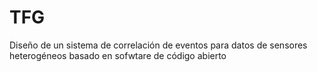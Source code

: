 # TFG
 Diseño de un sistema de correlación de eventos para datos de sensores heterogéneos basado en sofwtare de código abierto
